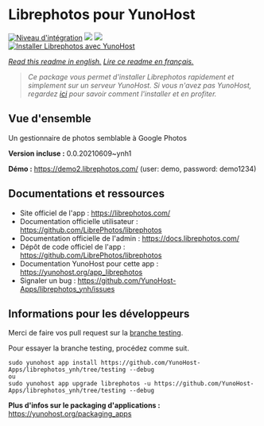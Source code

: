 # Librephotos pour YunoHost

[![Niveau d'intégration](https://dash.yunohost.org/integration/librephotos.svg)](https://dash.yunohost.org/appci/app/librephotos) ![](https://ci-apps.yunohost.org/ci/badges/librephotos.status.svg) ![](https://ci-apps.yunohost.org/ci/badges/librephotos.maintain.svg)  
[![Installer Librephotos avec YunoHost](https://install-app.yunohost.org/install-with-yunohost.svg)](https://install-app.yunohost.org/?app=librephotos)

*[Read this readme in english.](./README.md)*
*[Lire ce readme en français.](./README_fr.md)*

> *Ce package vous permet d'installer Librephotos rapidement et simplement sur un serveur YunoHost.
Si vous n'avez pas YunoHost, regardez [ici](https://yunohost.org/#/install) pour savoir comment l'installer et en profiter.*

## Vue d'ensemble

Un gestionnaire de photos semblable à Google Photos

**Version incluse :** 0.0.20210609~ynh1

**Démo :** https://demo2.librephotos.com/ (user: demo, password: demo1234)

## Documentations et ressources

* Site officiel de l'app : https://librephotos.com/
* Documentation officielle utilisateur : https://github.com/LibrePhotos/librephotos
* Documentation officielle de l'admin : https://docs.librephotos.com/
* Dépôt de code officiel de l'app : https://github.com/LibrePhotos/librephotos
* Documentation YunoHost pour cette app : https://yunohost.org/app_librephotos
* Signaler un bug : https://github.com/YunoHost-Apps/librephotos_ynh/issues

## Informations pour les développeurs

Merci de faire vos pull request sur la [branche testing](https://github.com/YunoHost-Apps/librephotos_ynh/tree/testing).

Pour essayer la branche testing, procédez comme suit.
```
sudo yunohost app install https://github.com/YunoHost-Apps/librephotos_ynh/tree/testing --debug
ou
sudo yunohost app upgrade librephotos -u https://github.com/YunoHost-Apps/librephotos_ynh/tree/testing --debug
```

**Plus d'infos sur le packaging d'applications :** https://yunohost.org/packaging_apps